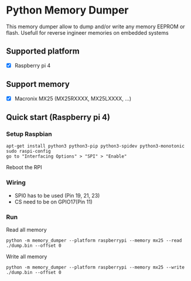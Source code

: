 # Python Memory Dumper 
This memory dumper allow to dump and/or write any memory EEPROM or flash.
Usefull for reverse ingineer memories on embedded systems

## Supported platform
- [x] Raspberry pi 4

## Support memory
- [x] Macronix MX25 (MX25RXXXX, MX25LXXXX, ...)

## Quick start (Raspberry pi 4)
### Setup Raspbian

```
apt-get install python3 python3-pip python3-spidev python3-monotonic
sudo raspi-config
go to "Interfacing Options" > "SPI" > "Enable"
```
Reboot the RPI

### Wiring
- SPI0 has to be used (Pin 19, 21, 23)
- CS need to be on GPIO17(Pin 11)

### Run
Read all memory

`python -m memory_dumper --platform raspberrypi --memory mx25 --read ./dump.bin --offset 0`

Write all memory

`python -m memory_dumper --platform raspberrypi --memory mx25 --write ./dump.bin --offset 0`


